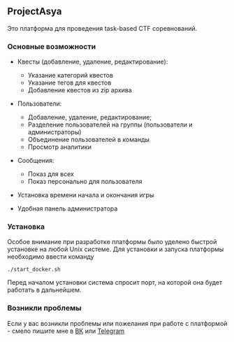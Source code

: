 ## ProjectAsya ##

Это платформа для проведения task-based CTF соревнований.

### Основные возможности ###
- Квесты (добавление, удаление, редактирование):
    - Указание категорий квестов 
    - Указание тегов для квестов
    - Добавление квестов из zip архива

- Пользователи:
    - Добавление, удаление, редактирование;
    - Разделение пользователей на группы (пользователи и администраторы)
    - Объединение пользователей в команды
    - Просмотр аналитики

- Сообщения:
    - Показ для всех
    - Показ персонально для пользователя
    
- Установка времени начала и окончания игры

- Удобная панель администратора

### Установка ###
Особое внимание при разработке платформы было уделено быстрой установке на любой Unix системе. 
Для установки и запуска платформы необходимо ввести команду

    ./start_docker.sh

Перед началом установки система спросит порт, на которой она будет работать в дальнейшем.

### Возникли проблемы ###
Если у вас возникли проблемы или пожелания при работе с платформой - смело пишите мне в [ВК](https://vk.com/mukovkin) или [Telegram](https://t.me/mukovkin)

